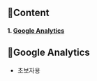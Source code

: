 ## :floppy_disk:Content

#### 1. [Google Analytics](#closed_bookgoogle-analytics)



## :closed_book:Google Analytics
- 초보자용 


